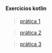 #### Exercícios kotlin 

> [prática 1](https://github.com/yanevasquez/exercises/tree/main/projetoum)

> [prática 2](https://github.com/yanevasquez/exercises/tree/main/projetodois)

> [prática 3](https://github.com/yanevasquez/exercises/tree/main/projetotres)

